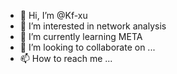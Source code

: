 - 👋 Hi, I’m @Kf-xu
- 👀 I’m interested in network analysis
- 🌱 I’m currently learning META
- 💞️ I’m looking to collaborate on ...
- 📫 How to reach me ...

<!---
Kf-xu/Kf-xu is a ✨ special ✨ repository because its `README.md` (this file) appears on your GitHub profile.
You can click the Preview link to take a look at your changes.
--->

